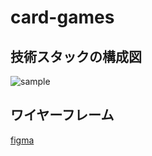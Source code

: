 # card-games

## 技術スタックの構成図
![sample](https://github.com/recursion-team-a/card-games/assets/99064128/d4a30c91-cbe6-4a9f-b46b-abfa76193cb2)

## ワイヤーフレーム
[figma](https://www.figma.com/file/BWZhroSQU0W5CUFdYzOmPb/Recursion-Card-game?type=design&node-id=0%3A1&t=qBZA0dmlQo3OY39s-1)
